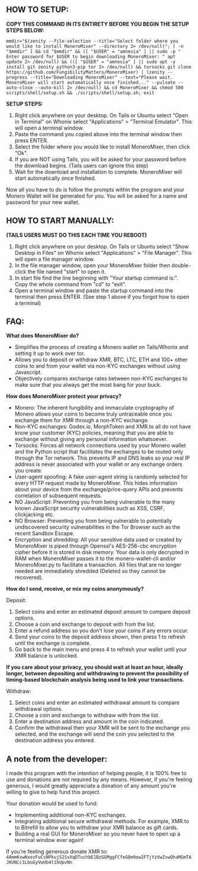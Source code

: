 ## HOW TO SETUP: 
**COPY THIS COMMAND IN ITS ENTIRETY BEFORE YOU BEGIN THE SETUP STEPS BELOW:**

`mmdir="$(zenity --file-selection --title="Select folder where you would like to install MoneroMixer" --directory 2> /dev/null)"; [ -n "$mmdir" ] && cd "$mmdir" && ([ "$USER" = "amnesia" ] || sudo -p " Enter password for $USER to begin downloading MoneroMixer: " apt update 2> /dev/null) && (([ "$USER" = "amnesia" ] || sudo apt -y install git zenity python3-pip tor 2> /dev/null) && torsocks git clone https://github.com/FungibilityMatters/MoneroMixer) | (zenity --progress --title="Downloading MoneroMixer" --text="Please wait. MoneroMixer will start automatically once finished..." --pulsate --auto-close --auto-kill 2> /dev/null) && cd MoneroMixer && chmod 500 scripts/shell/setup.sh && ./scripts/shell/setup.sh; exit`

**SETUP STEPS:**
1. Right click anywhere on your desktop. On Tails or Ubuntu select "Open in Terminal" on Whonix select "Applications" > "Terminal Emulator". This will open a terminal window. 
2. Paste the command you copied above into the terminal window then press ENTER.
3. Select the folder where you would like to install MoneroMixer, then click "Ok".
4. If you are NOT using Tails, you will be asked for your password before the download begins. (Tails users can ignore this step)
5. Wait for the download and installation to complete. MoneroMixer will start automatically once finished.

Now all you have to do is follow the prompts within the program and your Monero Wallet will be generated for you. You will be asked for a name and password for your new wallet. 


## HOW TO START MANUALLY: 
**(TAILS USERS MUST DO THIS EACH TIME YOU REBOOT)**

1. Right click anywhere on your desktop. On Tails or Ubuntu select "Show Desktop in Files" on Whonix select "Applications" > "File Manager". This will open a file manager window.
2. In the file manager window, open your MoneroMixer folder then double-click the file named "start" to open it.
3. In start file find the line beginning with "Your startup command is:". Copy the whole command from "cd" to "exit".
4. Open a terminal window and paste the startup command into the terminal then press ENTER. 
    (See step 1 above if you forgot how to open a terminal)             


## FAQ:

**What does MoneroMixer do?**

- Simplifies the process of creating a Monero wallet on Tails/Whonix and setting it up to work over tor.
- Allows you to deposit or withdraw XMR, BTC, LTC, ETH and 100+ other coins to and from your wallet via non-KYC exchanges without using Javascript.  
- Objectively compares exchange rates between non-KYC exchanges to make sure that you always get the most bang for your buck. 


**How does MoneroMixer protect your privacy?**

- Monero: The inherent fungibility and immaculate cryptography of Monero allows your coins to become truly untraceable once you exchange them for XMR through a non-KYC exchange. 
- Non-KYC exchanges: Godex.io, MorphToken and XMR.to all do not have know your customer (KYC) policies, meaning that you are able to exchange without giving any personal information whatsoever. 
- Torsocks: Forces all network connections used by your Monero wallet and the Python script that facilitates the exchanges to be routed only through the Tor network. This prevents IP and DNS leaks so your real IP address is never associated with your wallet or any exchange orders you create.
- User-agent spoofing: A fake user-agent string is randomly selected for every HTTP request made by MoneroMixer. This hides information about your device from the exchange/price-query APIs and prevents correlation of subsequent requests.  
- NO JavaScript: Preventing you from being vulnerable to the many known JavaScript security vulnerabilities such as XSS, CSRF, clickjacking etc.
- NO Browser: Preventing you from being vulnerable to potentially undiscovered security vulnerabilities in the Tor Browser such as the recent Sandbox Escape. 
- Encryption and shredding: All your sensitive data used or created by MoneroMixer is piped through Openssl's AES-256-cbc encryption cipher before it is stored in disk memory. Your data is only decrypted in RAM when MoneroMixer passes it to the monero-wallet-cli and/or MoneroMixer.py to facilitate a transaction. All files that are no longer needed are immediately shredded (Deleted so they cannot be recovered).


**How do I send, receive, or mix my coins anonymously?**

Deposit: 
1. Select coins and enter an estimated deposit amount to compare deposit options.  
2. Choose a coin and exchange to deposit with from the list.
3. Enter a refund address so you don’t lose your coins if any errors occur. 
4. Send your coins to the deposit address shown, then press 1 to refresh until the exchange is complete. 
5. Go back to the main menu and press 4 to refresh your wallet until your XMR balance is unlocked.

**If you care about your privacy, you should wait at least an hour, ideally longer, between depositing and withdrawing to prevent the possibility of timing-based blockchain analysis being used to link your transactions.**

Withdraw:
1. Select coins and enter an estimated withdrawal amount to compare withdrawal options.
2. Choose a coin and exchange to withdraw with from the list.
3. Enter a destination address and amount in the coin indicated.
4. Confirm the withdrawal then your XMR will be sent to the exchange you selected, and the exchange will send the coin you selected to the destination address you entered. 


## A note from the developer:
I made this program with the intention of helping people, it is 100% free to use
and donations are not required by any means. However, if you're feeling generous, 
I would greatly appreciate a donation of any amount you're willing to give to help fund this project. 

Your donation would be used to fund: 
- Implementing additional non-KYC exchanges.
- Integrating additional secure withdrawal methods.  For example, XMR.to to Bitrefill to allow you to withdraw your XMR balance as gift cards.
- Building a real GUI for MoneroMixer so you never have to open up a terminal window ever again!

If you’re feeling generous donate XMR to: `4AmmKxwNxezFuCsNPkujS2SxXqDTuchbE1BzGGMggFCfeGQm9ew2FTjYzVwZvwQhaMGmTAJKUNCc1LboGyVwUb4t1bUpvNn`
